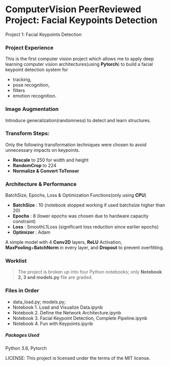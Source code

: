 # ComputerVision PeerReviewed Project: Facial Keypoints Detection
Project 1: Facial Keypoints Detection
### Project Experience
This is the first computer vision project which allows me to apply deep learning computer vision architectures(using **Pytorch**) to build a facial keypoint detection system for
- tracking, 
- pose recognition,
- filters
- emotion recognition.
### Image Augmentation
Introduce generalization(randomness) to detect and learn structures.
### Transform Steps:
Only the following transformation techniques were chosen to avoid unnecessary impacts on keypoints.

- **Rescale** to 250 for width and height
- **RandomCrop** to 224
- **Normalize & Convert ToTensor**

### Architecture & Performance
BatchSize, Epochs, Loss & Optimization Functions(only using **CPU**)

- **BatchSize** : 10 (notebook stopped working if used batchsize higher than 20)
- **Epochs**   : 8 (lower epochs was chosen due to hardware capacity constraint)
- **Loss**     : SmoothL1Loss (significant loss reduction since earlier epochs)
- **Optimizer** : Adam 

A simple model with 4 **Conv2D** layers, **ReLU** Activation, **MaxPooling**+**BatchNorm** in every layer, and **Dropout** to prevent overfitting.

### Worklist
> The project is broken up into four Python notebooks; 
> only **Notebook 2, 3 and models.py** file are graded.

### Files in Order
- data_load.py; models.py;
- Notebook 1. Load and Visualize Data.ipynb
- Notebook 2. Define the Network Architecture.ipynb
- Notebook 3. Facial Keypoint Detection, Complete Pipeline.ipynb
- Notebook 4. Fun with Keypoints.ipynb

##### Packages Used
Python 3.6, Pytorch

LICENSE: This project is licensed under the terms of the MIT license.
